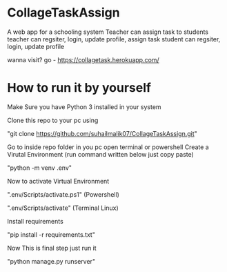# CollageTaskAssign
A web app for a schooling system 
Teacher can assign task to students 
teacher can regsiter, login, update profile, assign task
student can regsiter, login, update profile

wanna visit? go - https://collagetask.herokuapp.com/


# How to run it by yourself
Make Sure you have Python 3 installed in your system

Clone this repo to your pc using

"git clone https://github.com/suhailmalik07/CollageTaskAssign.git"

Go to inside repo folder in you pc open terminal or powershell
Create a Virutal Environment (run command written below just copy paste)

"python -m venv .env"

Now to activate Virtual Environment

".env/Scripts/activate.ps1" (Powershell)

".env/Scripts/activate" (Terminal Linux)

Install requirements

"pip install -r requirements.txt"

Now This is final step just run it

"python manage.py runserver"
